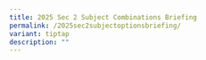 ```yaml
---
title: 2025 Sec 2 Subject Combinations Briefing
permalink: /2025sec2subjectoptionsbriefing/
variant: tiptap
description: ""
---
```

